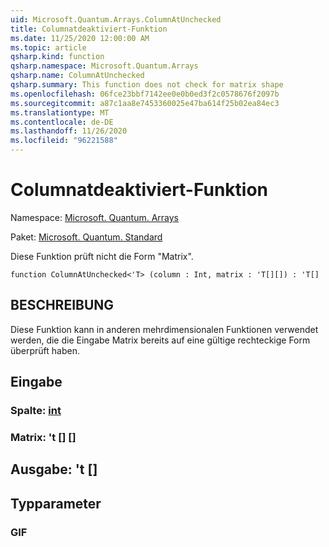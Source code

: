 ```yaml
---
uid: Microsoft.Quantum.Arrays.ColumnAtUnchecked
title: Columnatdeaktiviert-Funktion
ms.date: 11/25/2020 12:00:00 AM
ms.topic: article
qsharp.kind: function
qsharp.namespace: Microsoft.Quantum.Arrays
qsharp.name: ColumnAtUnchecked
qsharp.summary: This function does not check for matrix shape
ms.openlocfilehash: 06fce23bbf7142ee0e0b0ed3f2c0578676f2097b
ms.sourcegitcommit: a87c1aa8e7453360025e47ba614f25b02ea84ec3
ms.translationtype: MT
ms.contentlocale: de-DE
ms.lasthandoff: 11/26/2020
ms.locfileid: "96221588"
---
```

# <a name="columnatunchecked-function"></a>Columnatdeaktiviert-Funktion

Namespace: [Microsoft. Quantum. Arrays](xref:Microsoft.Quantum.Arrays)

Paket: [Microsoft. Quantum. Standard](https://nuget.org/packages/Microsoft.Quantum.Standard)


Diese Funktion prüft nicht die Form "Matrix".

```qsharp
function ColumnAtUnchecked<'T> (column : Int, matrix : 'T[][]) : 'T[]
```


## <a name="description"></a>BESCHREIBUNG

Diese Funktion kann in anderen mehrdimensionalen Funktionen verwendet werden, die die Eingabe Matrix bereits auf eine gültige rechteckige Form überprüft haben.

## <a name="input"></a>Eingabe

### <a name="column--int"></a>Spalte: [int](xref:microsoft.quantum.lang-ref.int)




### <a name="matrix--t"></a>Matrix: 't [] []





## <a name="output--t"></a>Ausgabe: 't []



## <a name="type-parameters"></a>Typparameter

### <a name="t"></a>GIF

